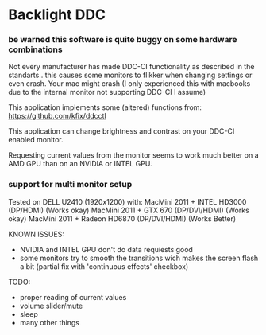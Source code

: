 # Backlight DDC

### be warned this software is quite buggy on some hardware combinations
Not every manufacturer has made DDC-CI functionality as described in the standarts.. this causes some monitors to flikker when changing settings or even crash.
Your mac might crash (I only experienced this with macbooks due to the internal monitor not supporting DDC-CI I assume)

This application implements some (altered) functions from: https://github.com/kfix/ddcctl

This application can change brightness and contrast on your DDC-CI enabled monitor.

Requesting current values from the monitor seems to work much better on a AMD GPU than on an NVIDIA or INTEL GPU.

### support for multi monitor setup

Tested on DELL U2410 (1920x1200) with:
	MacMini 2011 + INTEL HD3000 (DP/HDMI) (Works okay)
	MacMini 2011 + GTX 670 (DP/DVI/HDMI) (Works okay)
	MacMini 2011 + Radeon HD6870 (DP/DVI/HDMI) (Works Better)

KNOWN ISSUES:
- NVIDIA and INTEL GPU don't do data requiests good
- some monitors try to smooth the transitions wich makes the screen flash a bit (partial fix with 'continuous effects' checkbox)

TODO:
- proper reading of current values
- volume slider/mute
- sleep
- many other things


